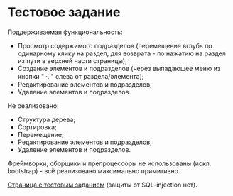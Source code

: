 Тестовое задание
======

Поддерживаемая функциональность:

 * Просмотр содержимого подразделов (перемещение вглубь по одинарному
            клику на раздел, для возврата - по нажатию на раздел из пути в верхней части страницы);
 * Создание элементов и подразделов (через выпадающее меню из кнопки " &#8278; " слева от раздела/элемента);
 * Редактирование элементов и подразделов;
 * Удаление элементов и подразделов.


Не реализовано:
 * Структура дерева;
 * Сортировка;
 * Перемещение;
 * Редактирование элементов и подразделов;
 * Удаление элементов и подразделов.

Фреймворки, сборщики и препроцессоры не использованы (искл. bootstrap) - всё реализовано максимально примитивно.

[Страница с тестовым заданием](http://testtask.krasalp.ru/#) (защиты от SQL-injection нет).
